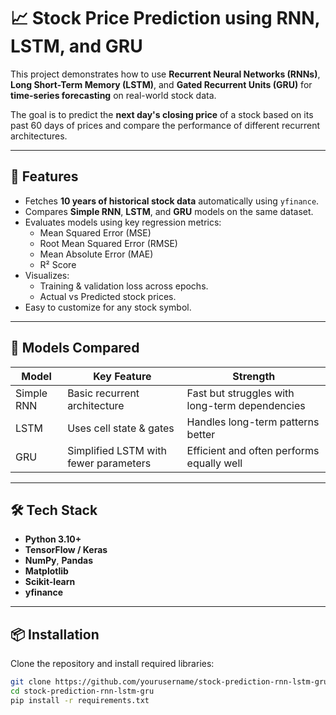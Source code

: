 # 📈 Stock Price Prediction using RNN, LSTM, and GRU

This project demonstrates how to use **Recurrent Neural Networks (RNNs)**, **Long Short-Term Memory (LSTM)**, and **Gated Recurrent Units (GRU)** for **time-series forecasting** on real-world stock data.

The goal is to predict the **next day's closing price** of a stock based on its past 60 days of prices and compare the performance of different recurrent architectures.

---

## 🚀 Features

- Fetches **10 years of historical stock data** automatically using `yfinance`.
- Compares **Simple RNN**, **LSTM**, and **GRU** models on the same dataset.
- Evaluates models using key regression metrics:
  - Mean Squared Error (MSE)
  - Root Mean Squared Error (RMSE)
  - Mean Absolute Error (MAE)
  - R² Score
- Visualizes:
  - Training & validation loss across epochs.
  - Actual vs Predicted stock prices.
- Easy to customize for any stock symbol.

---

## 🧠 Models Compared

| Model | Key Feature | Strength |
|--------|--------------|-----------|
| Simple RNN | Basic recurrent architecture | Fast but struggles with long-term dependencies |
| LSTM | Uses cell state & gates | Handles long-term patterns better |
| GRU | Simplified LSTM with fewer parameters | Efficient and often performs equally well |

---

## 🛠️ Tech Stack

- **Python 3.10+**
- **TensorFlow / Keras**
- **NumPy**, **Pandas**
- **Matplotlib**
- **Scikit-learn**
- **yfinance**

---

## 📦 Installation

Clone the repository and install required libraries:

```bash
git clone https://github.com/yourusername/stock-prediction-rnn-lstm-gru.git
cd stock-prediction-rnn-lstm-gru
pip install -r requirements.txt
